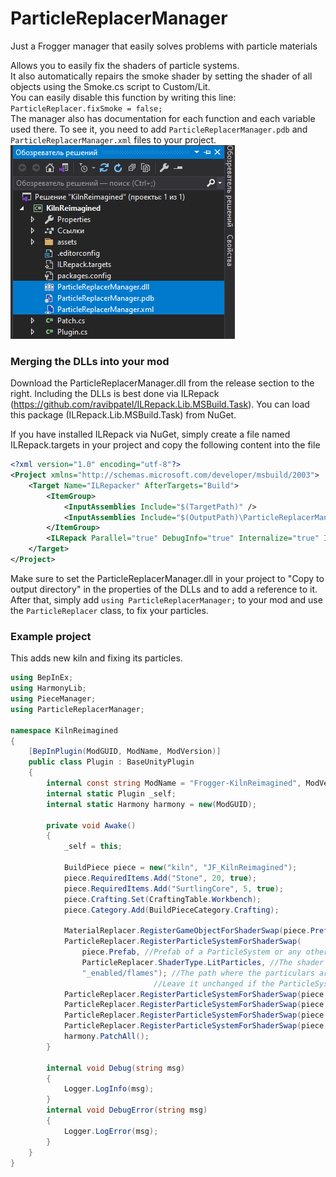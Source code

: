 # ParticleReplacerManager
 Just a Frogger manager that easily solves problems with particle materials

Allows you to easily fix the shaders of particle systems.<br>
It also automatically repairs the smoke shader by setting the shader of all objects using the Smoke.cs script to Custom/Lit.<br>
You can easily disable this function by writing this line: ```ParticleReplacer.fixSmoke = false;```<br>
The manager also has documentation for each function and each variable used there. To see it, you need to add ```ParticleReplacerManager.pdb``` and ```ParticleReplacerManager.xml``` files to your project.
![example](images/exaple.png)

### Merging the DLLs into your mod
Download the ParticleReplacerManager.dll from the release section to the right. Including the DLLs is best done via ILRepack (https://github.com/ravibpatel/ILRepack.Lib.MSBuild.Task). You can load this package (ILRepack.Lib.MSBuild.Task) from NuGet.

If you have installed ILRepack via NuGet, simply create a file named ILRepack.targets in your project and copy the following content into the file

```xml
<?xml version="1.0" encoding="utf-8"?>
<Project xmlns="http://schemas.microsoft.com/developer/msbuild/2003">
    <Target Name="ILRepacker" AfterTargets="Build">
        <ItemGroup>
            <InputAssemblies Include="$(TargetPath)" />
            <InputAssemblies Include="$(OutputPath)\ParticleReplacerManager.dll" />
        </ItemGroup>
        <ILRepack Parallel="true" DebugInfo="true" Internalize="true" InputAssemblies="@(InputAssemblies)" OutputFile="$(TargetPath)" TargetKind="SameAsPrimaryAssembly" LibraryPath="$(OutputPath)" />
    </Target>
</Project>
```

Make sure to set the ParticleReplacerManager.dll in your project to "Copy to output directory" in the properties of the DLLs and to add a reference to it. 
After that, simply add ```using ParticleReplacerManager;``` to your mod and use the ```ParticleReplacer``` class, to fix your particles.

### Example project
This adds new kiln and fixing its particles.

```csharp
using BepInEx;
using HarmonyLib;
using PieceManager;
using ParticleReplacerManager;

namespace KilnReimagined
{
    [BepInPlugin(ModGUID, ModName, ModVersion)]
    public class Plugin : BaseUnityPlugin
    {
        internal const string ModName = "Frogger-KilnReimagined", ModVersion = "0.0.1", ModGUID = "com.Frogger.KilnReimagined";
        internal static Plugin _self;
        internal static Harmony harmony = new(ModGUID);

        private void Awake()
        {
            _self = this;

            BuildPiece piece = new("kiln", "JF_KilnReimagined");
            piece.RequiredItems.Add("Stone", 20, true);
            piece.RequiredItems.Add("SurtlingCore", 5, true);
            piece.Crafting.Set(CraftingTable.Workbench);
            piece.Category.Add(BuildPieceCategory.Crafting);

            MaterialReplacer.RegisterGameObjectForShaderSwap(piece.Prefab, MaterialReplacer.ShaderType.UseUnityShader);
            ParticleReplacer.RegisterParticleSystemForShaderSwap(
                piece.Prefab, //Prefab of a ParticleSystem or any other prefab having them inside itself.
                ParticleReplacer.ShaderType.LitParticles, //The shader to be applied to the material of the particles.
                "_enabled/flames"); //The path where the particulars are located inside the prefab.
                                //Leave it unchanged if the ParticleSystem component is on the prefab itself.
            ParticleReplacer.RegisterParticleSystemForShaderSwap(piece.Prefab, ParticleReplacer.ShaderType.LitParticles, "_enabled/smoke (1)");
            ParticleReplacer.RegisterParticleSystemForShaderSwap(piece.Prefab, ParticleReplacer.ShaderType.LitParticles, "_enabled/smok_small");
            ParticleReplacer.RegisterParticleSystemForShaderSwap(piece.Prefab, ParticleReplacer.ShaderType.LitParticles, "_enabled/smok_small (1)");
            ParticleReplacer.RegisterParticleSystemForShaderSwap(piece.Prefab, ParticleReplacer.ShaderType.LitParticles, "_enabled/flare");
            harmony.PatchAll();
        }

        internal void Debug(string msg)
        {
            Logger.LogInfo(msg);
        }
        internal void DebugError(string msg)
        {
            Logger.LogError(msg);
        }
    }
}
```
